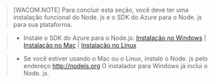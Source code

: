 > [WACOM.NOTE]
> Para concluir esta seção, você deve ter uma instalação funcional do Node. js e o SDK do Azure para o Node. js para sua plataforma.

>* Instale o SDK do Azure para o Node.js: <a href="http://go.microsoft.com/fwlink/?LinkId=254279">Instalação no Windows</a> | <a href="http://go.microsoft.com/fwlink/?LinkId=253471">Instalação no Mac</a> | <a href="http://go.microsoft.com/fwlink/?LinkId=253472">Instalação no Linux</a></li>

>* Se você estiver usando o Mac ou o Linux, instale o Node. js pelo endereço <a href="http://nodejs.org">http://nodejs.org</a> O instalador para Windows já inclui o Node. js.

